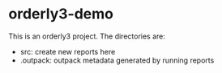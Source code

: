 # orderly3-demo

This is an orderly3 project. The directories are:

* src: create new reports here
* .outpack: outpack metadata generated by running reports

